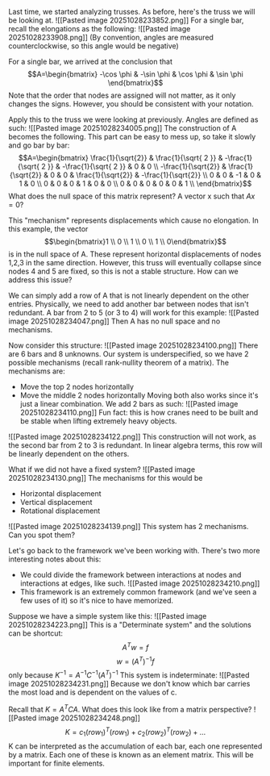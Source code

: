 Last time, we started analyzing trusses. As before, here's the truss we will be looking at.
![[Pasted image 20251028233852.png]]
For a single bar, recall the elongations as the following:
![[Pasted image 20251028233908.png]]
(By convention, angles are measured counterclockwise, so this angle would be negative)

 For a single bar, we arrived at the conclusion that
 $$A=\begin{bmatrix}
-\cos \phi & -\sin \phi & \cos \phi & \sin \phi
\end{bmatrix}$$
Note that the order that nodes are assigned will not matter, as it only changes the signs. However, you should be consistent with your notation.

Apply this to the truss we were looking at previously. Angles are defined as such:
![[Pasted image 20251028234005.png]]
The construction of A becomes the following. This part can be easy to mess up, so take it slowly and go bar by bar:
$$A=\begin{bmatrix}
\frac{1}{\sqrt{2}} & \frac{1}{\sqrt{ 2 }} & -\frac{1}{\sqrt{ 2 }} & -\frac{1}{\sqrt{ 2 }} & 0 & 0 \\
-\frac{1}{\sqrt{2}} & \frac{1}{\sqrt{2}} & 0 & 0 & \frac{1}{\sqrt{2}} & -\frac{1}{\sqrt{2}} \\
0 & 0 & -1 & 0 & 1 & 0 \\
0 & 0 & 0 & 1 & 0 & 0 \\
0 & 0 & 0 & 0 & 0 & 1 \\
\end{bmatrix}$$
What does the null space of this matrix represent? A vector x such that $Ax=0$?

This "mechanism" represents displacements which cause no elongation. In this example, the vector $$\begin{bmatrix}1 \\ 0 \\ 1 \\ 0 \\ 1 \\ 0\end{bmatrix}$$is in the null space of A. These represent horizontal displacements of nodes 1,2,3 in the same direction. However, this truss will eventually collapse since nodes 4 and 5 are fixed, so this is not a stable structure. How can we address this issue?

We can simply add a row of A that is not linearly dependent on the other entries. Physically, we need to add another bar between nodes that isn't redundant. A bar from 2 to 5 (or 3 to 4) will work for this example:
![[Pasted image 20251028234047.png]]
Then A has no null space and no mechanisms.

Now consider this structure:
![[Pasted image 20251028234100.png]]
There are 6 bars and 8 unknowns. Our system is underspecified, so we have 2 possible mechanisms (recall rank-nullity theorem of a matrix). The mechanisms are:
- Move the top 2 nodes horizontally
- Move the middle 2 nodes horizontally
Moving both also works since it's just a linear combination. We add 2 bars as such:
![[Pasted image 20251028234110.png]]
Fun fact: this is how cranes need to be built and be stable when lifting extremely heavy objects.

![[Pasted image 20251028234122.png]]
This construction will not work, as the second bar from 2 to 3 is redundant. In linear algebra terms, this row will be linearly dependent on the others.

What if we did not have a fixed system?
![[Pasted image 20251028234130.png]]
The mechanisms for this would be
- Horizontal displacement
- Vertical displacement
- Rotational displacement

![[Pasted image 20251028234139.png]]
This system has 2 mechanisms. Can you spot them?

Let's go back to the framework we've been working with. There's two more interesting notes about this:
- We could divide the framework between interactions at nodes and interactions at edges, like such.
![[Pasted image 20251028234210.png]]
- This framework is an extremely common framework (and we've seen a few uses of it) so it's nice to have memorized.

Suppose we have a simple system like this:
![[Pasted image 20251028234223.png]]
This is a "Determinate system" and the solutions can be shortcut:
$$A^Tw=f$$
$$w=(A^T)^{-1}f$$ only because $K^{-1} = A^{-1}C^{-1}(A^T)^{-1}$
This system is indeterminate:
![[Pasted image 20251028234231.png]]
Because we don't know which bar carries the most load and is dependent on the values of c.

Recall that $K=A^TCA$. What does this look like from a matrix perspective?
![[Pasted image 20251028234248.png]]
$$K=c_{1}(row_{1})^T(row_{1}) + c_{2}(row_{2})^T(row_{2})+\dots$$
K can be interpreted as the accumulation of each bar, each one represented by a matrix. Each one of these is known as an element matrix. This will be important for finite elements.